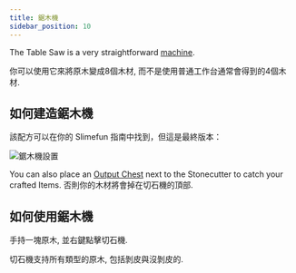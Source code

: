 ```yaml
---
title: 鋸木機
sidebar_position: 10
---
```


The Table Saw is a very straightforward [machine](Basic-Machines.md).

你可以使用它來將原木變成8個木材, 而不是使用普通工作台通常會得到的4個木材.

## 如何建造鋸木機

該配方可以在你的 Slimefun 指南中找到，但這是最終版本：

![鋸木機設置](https://raw.githubusercontent.com/TheBusyBiscuit/Slimefun4-Wiki/master/images/multiblock-table-saw.png)

You can also place an [Output Chest](Output-Chest.md) next to the Stonecutter to catch your crafted Items. 否則你的木材將會掉在切石機的頂部.

## 如何使用鋸木機

手持一塊原木, 並右鍵點擊切石機.

切石機支持所有類型的原木, 包括剝皮與沒剝皮的.
